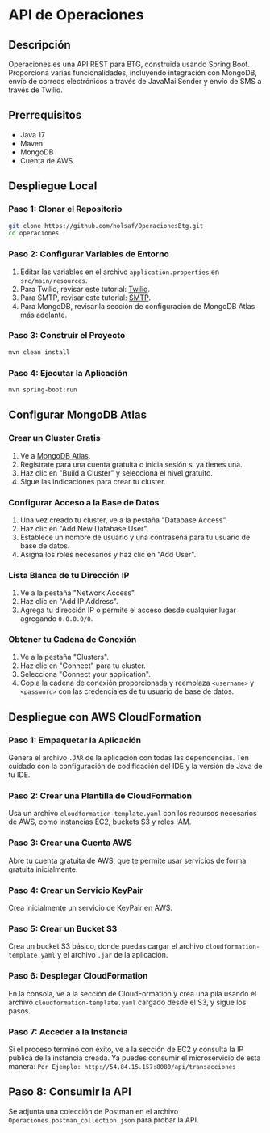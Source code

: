 # API de Operaciones

## Descripción
Operaciones es una API REST para BTG, construida usando Spring Boot. Proporciona varias funcionalidades, incluyendo integración con MongoDB, envío de correos electrónicos a través de JavaMailSender y envío de SMS a través de Twilio.

## Prerrequisitos
- Java 17
- Maven
- MongoDB
- Cuenta de AWS

## Despliegue Local

### Paso 1: Clonar el Repositorio
```sh
git clone https://github.com/holsaf/OperacionesBtg.git
cd operaciones
```

### Paso 2: Configurar Variables de Entorno
1. Editar las variables en el archivo `application.properties` en `src/main/resources`.
2. Para Twilio, revisar este tutorial: [Twilio](https://help.twilio.com/articles/14726256820123-What-is-a-Twilio-Account-SID-and-where-can-I-find-it-).
3. Para SMTP, revisar este tutorial: [SMTP](https://support.google.com/mail/answer/185833?hl=es-419#zippy=%2Cpor-qu%C3%A9-es-posible-que-necesites-una-contrase%C3%B1a-de-la-aplicaci%C3%B3n).
4. Para MongoDB, revisar la sección de configuración de MongoDB Atlas más adelante.

### Paso 3: Construir el Proyecto
```sh
mvn clean install
```

### Paso 4: Ejecutar la Aplicación
```sh
mvn spring-boot:run
```

## Configurar MongoDB Atlas

### Crear un Cluster Gratis
1. Ve a [MongoDB Atlas](https://www.mongodb.com/cloud/atlas).
2. Regístrate para una cuenta gratuita o inicia sesión si ya tienes una.
3. Haz clic en "Build a Cluster" y selecciona el nivel gratuito.
4. Sigue las indicaciones para crear tu cluster.

### Configurar Acceso a la Base de Datos
1. Una vez creado tu cluster, ve a la pestaña "Database Access".
2. Haz clic en "Add New Database User".
3. Establece un nombre de usuario y una contraseña para tu usuario de base de datos.
4. Asigna los roles necesarios y haz clic en "Add User".

### Lista Blanca de tu Dirección IP
1. Ve a la pestaña "Network Access".
2. Haz clic en "Add IP Address".
3. Agrega tu dirección IP o permite el acceso desde cualquier lugar agregando `0.0.0.0/0`.

### Obtener tu Cadena de Conexión
1. Ve a la pestaña "Clusters".
2. Haz clic en "Connect" para tu cluster.
3. Selecciona "Connect your application".
4. Copia la cadena de conexión proporcionada y reemplaza `<username>` y `<password>` con las credenciales de tu usuario de base de datos.

## Despliegue con AWS CloudFormation

### Paso 1: Empaquetar la Aplicación
Genera el archivo `.JAR` de la aplicación con todas las dependencias. Ten cuidado con la configuración de codificación del IDE y la versión de Java de tu IDE.

### Paso 2: Crear una Plantilla de CloudFormation
Usa un archivo `cloudformation-template.yaml` con los recursos necesarios de AWS, como instancias EC2, buckets S3 y roles IAM.

### Paso 3: Crear una Cuenta AWS
Abre tu cuenta gratuita de AWS, que te permite usar servicios de forma gratuita inicialmente.

### Paso 4: Crear un Servicio KeyPair
Crea inicialmente un servicio de KeyPair en AWS.

### Paso 5: Crear un Bucket S3
Crea un bucket S3 básico, donde puedas cargar el archivo `cloudformation-template.yaml` y el archivo `.jar` de la aplicación.

### Paso 6: Desplegar CloudFormation
En la consola, ve a la sección de CloudFormation y crea una pila usando el archivo `cloudformation-template.yaml` cargado desde el S3, y sigue los pasos.

### Paso 7: Acceder a la Instancia
Si el proceso terminó con éxito, ve a la sección de EC2 y consulta la IP pública de la instancia creada. Ya puedes consumir el microservicio de esta manera:
`Por Ejemplo: http://54.84.15.157:8080/api/transacciones`

## Paso 8: Consumir la API
Se adjunta una colección de Postman en el archivo `Operaciones.postman_collection.json` para probar la API.
```